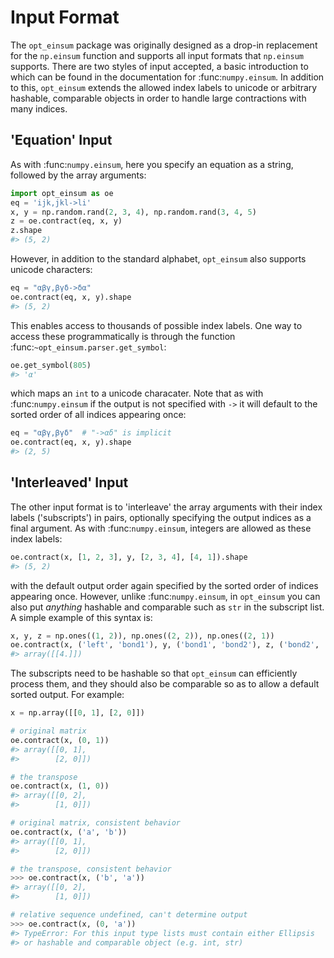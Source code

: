 # Input Format

The `opt_einsum` package was originally designed as a drop-in replacement for the `np.einsum`
function and supports all input formats that `np.einsum` supports. There are
two styles of input accepted, a basic introduction to which can be found in the
documentation for :func:`numpy.einsum`. In addition to this, `opt_einsum`
extends the allowed index labels to unicode or arbitrary hashable, comparable
objects in order to handle large contractions with many indices.


## 'Equation' Input

As with :func:`numpy.einsum`, here you specify an equation as a string,
followed by the array arguments:

```python
import opt_einsum as oe
eq = 'ijk,jkl->li'
x, y = np.random.rand(2, 3, 4), np.random.rand(3, 4, 5)
z = oe.contract(eq, x, y)
z.shape
#> (5, 2)
```

However, in addition to the standard alphabet, `opt_einsum` also supports
unicode characters:

```python
eq = "αβγ,βγδ->δα"
oe.contract(eq, x, y).shape
#> (5, 2)
```

This enables access to thousands of possible index labels. One way to access
these programmatically is through the function
:func:`~opt_einsum.parser.get_symbol`:

```python
oe.get_symbol(805)
#> 'α'
```

which maps an `int` to a unicode characater. Note that as with
:func:`numpy.einsum` if the output is not specified with `->` it will default
to the sorted order of all indices appearing once:

```python
eq = "αβγ,βγδ"  # "->αδ" is implicit
oe.contract(eq, x, y).shape
#> (2, 5)
```


## 'Interleaved' Input

The other input format is to 'interleave' the array arguments with their index
labels ('subscripts') in pairs, optionally specifying the output indices as a
final argument. As with :func:`numpy.einsum`, integers are allowed as these
index labels:

```python
oe.contract(x, [1, 2, 3], y, [2, 3, 4], [4, 1]).shape
#> (5, 2)
```

with the default output order again specified by the sorted order of indices
appearing once. However, unlike :func:`numpy.einsum`, in `opt_einsum` you can
also put *anything* hashable and comparable such as `str` in the subscript list.
A simple example of this syntax is:

```python
x, y, z = np.ones((1, 2)), np.ones((2, 2)), np.ones((2, 1))
oe.contract(x, ('left', 'bond1'), y, ('bond1', 'bond2'), z, ('bond2', 'right'), ('left', 'right'))
#> array([[4.]])
```

The subscripts need to be hashable so that `opt_einsum` can efficiently process them, and
they should also be comparable so as to allow a default sorted output. For example:

```python
x = np.array([[0, 1], [2, 0]])

# original matrix
oe.contract(x, (0, 1))
#> array([[0, 1],
#>        [2, 0]])

# the transpose
oe.contract(x, (1, 0))
#> array([[0, 2],
#>        [1, 0]])

# original matrix, consistent behavior
oe.contract(x, ('a', 'b'))
#> array([[0, 1],
#>        [2, 0]])

# the transpose, consistent behavior
>>> oe.contract(x, ('b', 'a'))
#> array([[0, 2],
#>        [1, 0]])

# relative sequence undefined, can't determine output
>>> oe.contract(x, (0, 'a'))
#> TypeError: For this input type lists must contain either Ellipsis
#> or hashable and comparable object (e.g. int, str)
```

